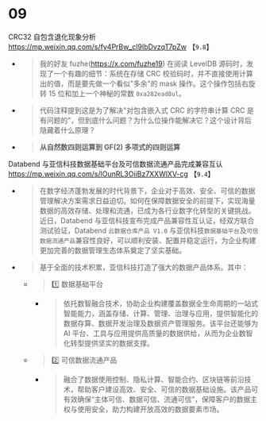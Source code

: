 
# 09

CRC32 自包含退化现象分析 https://mp.weixin.qq.com/s/fy4PrBw_cl9IbDvzqT7pZw  【`9.8`】
- > 我的好友 fuzhe(https://x.com/fuzhe19) 在阅读 LevelDB 源码时，发现了一个有趣的细节：系统在存储 CRC 校验码时，并不直接使用计算出的值，而是要先做一个看似"多余"的 mask 操作。这个操作包括右旋转 15 位和加上一个神秘的常数 `0xa282ead8ul`。
- > 代码注释提到这是为了解决"对包含嵌入式 CRC 的字符串计算 CRC 是有问题的"，但到底什么问题？为什么位操作能解决它？这个设计背后隐藏着什么原理？
- > **从自然数四则运算到 GF(2) 多项式的四则运算**

Databend 与亚信科技数据基础平台及可信数据流通产品完成兼容互认 https://mp.weixin.qq.com/s/lOunRL3OiiBz7XXWlXV-cg  【`9.4`】
- > 在数字经济蓬勃发展的时代背景下，企业对于高效、安全、可信的数据管理解决方案需求日益迫切。如何在保障数据安全的前提下，实现海量数据的高效存储、处理和流通，已成为各行业数字化转型的关键挑战。近日，Databend 与亚信科技宣布完成产品兼容性互认证，经双方联合测试验证，Databend `云数据仓库产品 V1.0` 与亚信科技`数据基础平台`及`可信数据流通产品`兼容性良好，可以顺利安装、配置并稳定运行，为企业构建更加完善的数据管理生态体系奠定了坚实基础。
- > 基于全面的技术积累，亚信科技打造了强大的数据产品体系。其中：
  * > 1️⃣ 数据基础平台
    + > 依托数智融合技术，协助企业构建覆盖数据全生命周期的一站式智能能力，涵盖存储、计算、管理、治理与应用，提供智能化的数据存算、数据开发治理及数据资产管理服务。该平台还能够为 AI 平台、工具与应用提供高质量的数据供给，从而为企业数智化转型提供坚实的数据支撑。
  * > 2️⃣ 可信数据流通产品
    + > 融合了数据使用控制、隐私计算、智能合约、区块链等前沿技术，帮助客户建设高效、安全、可信的数据基础设施。该产品可有效确保“主体可信、数据可信、流通可信”，保障客户的数据主权与使用安全，助力构建开放高效的数据要素市场。
